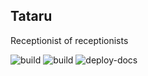 Tataru
------

Receptionist of receptionists

![build](https://github.com/davidsiaw/tataru/workflows/lint/badge.svg?branch=master&event=push)
![build](https://github.com/davidsiaw/tataru/workflows/build/badge.svg?branch=master&event=push)
![deploy-docs](https://github.com/davidsiaw/tataru/workflows/deploy-docs/badge.svg?branch=master&event=push)
